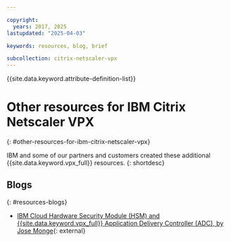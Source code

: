 ```yaml
---

copyright:
  years: 2017, 2025
lastupdated: "2025-04-03"

keywords: resources, blog, brief

subcollection: citrix-netscaler-vpx
---
```


{{site.data.keyword.attribute-definition-list}}

# Other resources for IBM Citrix Netscaler VPX
{: #other-resources-for-ibm-citrix-netscaler-vpx}

IBM and some of our partners and customers created these additional {{site.data.keyword.vpx_full}} resources.
{: shortdesc}

## Blogs
{: #resources-blogs}

* [IBM Cloud Hardware Security Module (HSM) and {{site.data.keyword.vpx_full}} Application Delivery Controller (ADC), by Jose Monge](https://www.ibm.com/think){: external}
